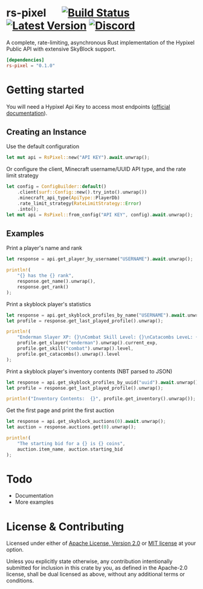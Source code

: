 # rs-pixel &emsp; [![Build Status]][actions] [![Latest Version]][crates.io] [![Discord]][discord link]

[actions]: https://github.com/kr45732/rs-pixel/actions?query=branch%3Amain
[Build Status]: https://img.shields.io/github/workflow/status/kr45732/rs-pixel/Rust/main
[Latest Version]: https://img.shields.io/crates/v/rs-pixel.svg
[crates.io]: https://crates.io/crates/rs-pixel
[Discord]: https://img.shields.io/discord/796790757947867156?color=4166f5&label=discord&style=flat-square
[discord link]: https://dsc.gg/skyblock-plus

A complete, rate-limiting, asynchronous Rust implementation of the Hypixel Public API with extensive SkyBlock support.

```toml
[dependencies]
rs-pixel = "0.1.0"
```

# Getting started
You will need a Hypixel Api Key to access most endpoints ([official documentation](https://api.hypixel.net/)).

## Creating an Instance
Use the default configuration
```rust
let mut api = RsPixel::new("API KEY").await.unwrap();
```
Or configure the client, Minecraft username/UUID API type, and the rate limit strategy
```rust
let config = ConfigBuilder::default()
    .client(surf::Config::new().try_into().unwrap())
    .minecraft_api_type(ApiType::PlayerDb)
    .rate_limit_strategy(RateLimitStrategy::Error)
    .into();
let mut api = RsPixel::from_config("API KEY", config).await.unwrap();
```

## Examples
Print a player's name and rank
```rust
let response = api.get_player_by_username("USERNAME").await.unwrap();

println!(
    "{} has the {} rank",
    response.get_name().unwrap(),
    response.get_rank()
);
```

Print a skyblock player's statistics
```rust
let response = api.get_skyblock_profiles_by_name("USERNAME").await.unwrap();
let profile = response.get_last_played_profile().unwrap();

println!(
    "Enderman Slayer XP: {}\nCombat Skill Level: {}\nCatacombs LeveL: {}",
    profile.get_slayer("enderman").unwrap().current_exp,
    profile.get_skill("combat").unwrap().level,
    profile.get_catacombs().unwrap().level
);
```

Print a skyblock player's inventory contents (NBT parsed to JSON)
```rust
let response = api.get_skyblock_profiles_by_uuid("uuid").await.unwrap();
let profile = response.get_last_played_profile().unwrap();

println!("Inventory Contents:  {}", profile.get_inventory().unwrap());
```

Get the first page and print the first auction
```rust
let response = api.get_skyblock_auctions(0).await.unwrap();
let auction = response.auctions.get(0).unwrap();

println!(
    "The starting bid for a {} is {} coins",
    auction.item_name, auction.starting_bid
);
```

# Todo
- Documentation
- More examples

# License & Contributing
Licensed under either of [Apache License, Version 2.0](LICENSE-APACHE) or [MIT license](LICENSE-MIT) at your option.

Unless you explicitly state otherwise, any contribution intentionally submitted for inclusion in this crate by you, as defined in the Apache-2.0 license, shall be dual licensed as above, without any additional terms or conditions.